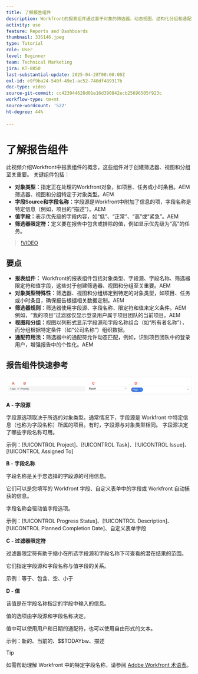 ```yaml
---
title: 了解报告组件
description: Workfront的报表组件通过基于对象的筛选器、动态视图、结构化分组和通配符功能来优化数据可视化，以提供量身定制的见解。
activity: use
feature: Reports and Dashboards
thumbnail: 335146.jpeg
type: Tutorial
role: User
level: Beginner
team: Technical Marketing
jira: KT-8850
last-substantial-update: 2025-04-28T00:00:00Z
exl-id: e9f9ba24-540f-49e1-ac52-740df489317b
doc-type: video
source-git-commit: cc423944628d01e16d390842ecb25696505f923c
workflow-type: tm+mt
source-wordcount: '522'
ht-degree: 44%

---
```


# 了解报告组件

此视频介绍Workfront中报表组件的概念，这些组件对于创建筛选器、视图和分组至关重要。 关键组件包括：

* **对象类型：**&#x200B;指定正在处理的Workfront对象，如项目、任务或小时条目。&#x200B;AEM 筛选器、视图和分组特定于对象类型。&#x200B;AEM
* **字段Source和字段名称：**&#x200B;字段源是Workfront中附加了信息的项，字段名称是特定信息（例如，项目的“描述”）。&#x200B;AEM
* **值字段：**&#x200B;表示优先级的字段内容，如“低”、“正常”、“高”或“紧急”。&#x200B;AEM
* **筛选器限定符：**&#x200B;定义要在报告中包含或排除的值，例如显示优先级为“高”的任务&#x200B;。


>[!VIDEO](https://video.tv.adobe.com/v/3447031/?captions=chi_hans&quality=12&learn=on&enablevpops=0)

## 要点

* **报表组件：** Workfront的报表组件包括对象类型、字段源、字段名称、筛选器限定符和值字段，这些对于创建筛选器、视图和分组至关重要。&#x200B;AEM
* **对象类型特殊性：**&#x200B;筛选器、视图和分组绑定到特定的对象类型，如项目、任务或小时条目，确保报告根据相关数据定制。&#x200B;AEM
* **筛选器规则：**&#x200B;筛选器使用字段源、字段名称、限定符和值来定义条件。&#x200B;AEM 例如，“我的项目”过滤器仅显示登录用户属于项目团队的当前项目。&#x200B;AEM
* **视图和分组：**&#x200B;视图以列形式显示字段源和字段名称组合（如“所有者名称”），而分组根据特定条件（如“公司名称”）组织数据&#x200B;。
* **通配符用法：**&#x200B;筛选器中的通配符允许动态匹配，例如，识别项目团队中的登录用户，增强报告中的个性化。&#x200B;AEM

## 报告组件快速参考

![创建过滤器的屏幕图像](assets/reporting-components-1.png)

**A - 字段源**

字段源选项取决于所选的对象类型。通常情况下，字段源是 Workfront 中特定信息（也称为字段名称）所属的项目。有时，字段源与对象类型相同。
字段源决定了哪些字段名称可用。

示例：[!UICONTROL Project]、[!UICONTROL Task]、[!UICONTROL Issue]、[!UICONTROL Assigned To]

**B - 字段名称**

字段名称是关于您选择的字段源的可用信息。

它们可以是您填写的 Workfront 字段、自定义表单中的字段或 Workfront 自动捕获的信息。

字段名称会驱动值字段选项。

示例：[!UICONTROL Progress Status]、[!UICONTROL Description]、[!UICONTROL Planned Completion Date]、自定义表单字段

**C - 过滤器限定符**

过滤器限定符有助于缩小在所选字段源和字段名称下可查看的潜在结果的范围。

它们指定字段源和字段名称与值字段的关系。

示例：等于、包含、空、小于

**D - 值**

该值是在字段名称指定的字段中输入的信息。

值的选项由字段源和字段名称决定。

值中可以使用用户和日期的通配符，也可以使用自由形式的文本。

示例：新的、当前的、$$TODAYbw、描述

>[!TIP]
>
>如需帮助理解 Workfront 中的特定字段名称，请参阅 [Adobe Workfront 术语表](https://experienceleague.adobe.com/docs/workfront/using/basics/workfront-terminology-glossary.html?lang=zh-Hans)。

